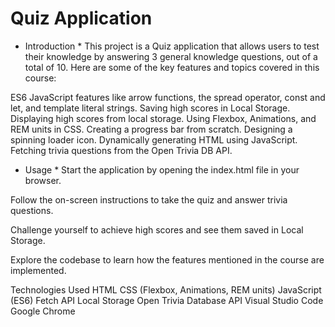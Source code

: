 # Quiz Application
* Introduction *
This project is a Quiz application that allows users to test their knowledge by answering 3 general knowledge questions, out of a total of 10. Here are some of the key features and topics covered in this course:

ES6 JavaScript features like arrow functions, the spread operator, const and let, and template literal strings.
Saving high scores in Local Storage.
Displaying high scores from local storage.
Using Flexbox, Animations, and REM units in CSS.
Creating a progress bar from scratch.
Designing a spinning loader icon.
Dynamically generating HTML using JavaScript.
Fetching trivia questions from the Open Trivia DB API.

* Usage *
Start the application by opening the index.html file in your browser.

Follow the on-screen instructions to take the quiz and answer trivia questions.

Challenge yourself to achieve high scores and see them saved in Local Storage.

Explore the codebase to learn how the features mentioned in the course are implemented.


Technologies Used
HTML
CSS (Flexbox, Animations, REM units)
JavaScript (ES6)
Fetch API
Local Storage
Open Trivia Database API
Visual Studio Code
Google Chrome